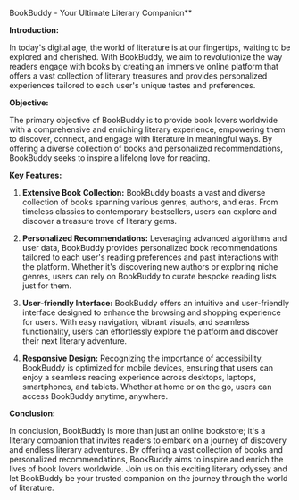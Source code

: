 BookBuddy - Your Ultimate Literary Companion**

**Introduction:**

In today's digital age, the world of literature is at our fingertips, waiting to be explored and cherished. With BookBuddy, we aim to revolutionize the way readers engage with books by creating an immersive online platform that offers a vast collection of literary treasures and provides personalized experiences tailored to each user's unique tastes and preferences.

**Objective:**

The primary objective of BookBuddy is to provide book lovers worldwide with a comprehensive and enriching literary experience, empowering them to discover, connect, and engage with literature in meaningful ways. By offering a diverse collection of books and personalized recommendations, BookBuddy seeks to inspire a lifelong love for reading.

**Key Features:**

1. **Extensive Book Collection:** BookBuddy boasts a vast and diverse collection of books spanning various genres, authors, and eras. From timeless classics to contemporary bestsellers, users can explore and discover a treasure trove of literary gems.

2. **Personalized Recommendations:** Leveraging advanced algorithms and user data, BookBuddy provides personalized book recommendations tailored to each user's reading preferences and past interactions with the platform. Whether it's discovering new authors or exploring niche genres, users can rely on BookBuddy to curate bespoke reading lists just for them.

3. **User-friendly Interface:** BookBuddy offers an intuitive and user-friendly interface designed to enhance the browsing and shopping experience for users. With easy navigation, vibrant visuals, and seamless functionality, users can effortlessly explore the platform and discover their next literary adventure.

4. **Responsive Design:** Recognizing the importance of accessibility, BookBuddy is optimized for mobile devices, ensuring that users can enjoy a seamless reading experience across desktops, laptops, smartphones, and tablets. Whether at home or on the go, users can access BookBuddy anytime, anywhere.

**Conclusion:**

In conclusion, BookBuddy is more than just an online bookstore; it's a literary companion that invites readers to embark on a journey of discovery and endless literary adventures. By offering a vast collection of books and personalized recommendations, BookBuddy aims to inspire and enrich the lives of book lovers worldwide. Join us on this exciting literary odyssey and let BookBuddy be your trusted companion on the journey through the world of literature.

